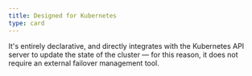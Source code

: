 ```yaml
---
title: Designed for Kubernetes
type: card
---
```

It's entirely declarative, and directly integrates with the Kubernetes API server to update the state of the cluster — for this reason, it does not require an external failover management tool.
